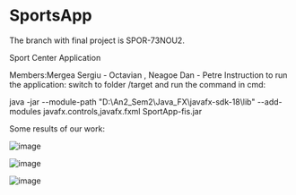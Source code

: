 # SportsApp

The branch with final project is SPOR-73NOU2.

Sport Center Application

Members:Mergea Sergiu - Octavian , Neagoe Dan - Petre
Instruction to run the application: switch to folder /target and run the command in cmd: 

java -jar --module-path "D:\An2_Sem2\Java_FX\javafx-sdk-18\lib" --add-modules javafx.controls,javafx.fxml SportApp-fis.jar

Some results of our work:

![image](https://user-images.githubusercontent.com/93083921/170387897-f7db3009-01dc-430d-a795-d38ce329f728.png)

![image](https://user-images.githubusercontent.com/93083921/170387936-af2b8c71-b2d9-4f6f-9214-2d371431f663.png)

![image](https://user-images.githubusercontent.com/93083921/170387971-ac98e526-1eab-48d4-9b08-a17cd2bb7462.png)
